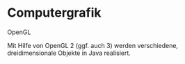 # Computergrafik


OpenGL

Mit Hilfe von OpenGL 2 (ggf. auch 3) werden verschiedene, dreidimensionale Objekte in Java realisiert. 
